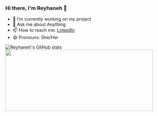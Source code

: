 ### Hi there, I'm Reyhaneh 👋

<!--
**reyhanab/reyhanab** is a ✨ _special_ ✨ repository because its `README.md` (this file) appears on your GitHub profile.

Here are some ideas to get you started:
-->
- 🔭 I’m currently working on my project
- 💬 Ask me about Anything
- 📫 How to reach me: [LinkedIn](https://www.linkedin.com/in/reyhaneh-abdollahi-408895110/)
- 😄 Pronouns: She/Her

![Reyhaneh's GitHub stats](https://github-readme-stats.vercel.app/api?username=reyhanab&show_icons=true&theme=prussian)
<img height=193 width=466 src="https://github-readme-stats.vercel.app/api/top-langs/?username=reyhanab&layout=compact&theme=prussian"/>
